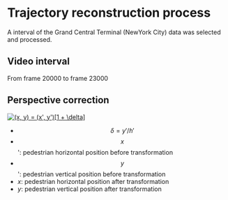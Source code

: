 # Trajectory reconstruction process
A interval of the Grand Central Terminal (NewYork City) data was selected and processed.

## Video interval
From frame 20000 to frame 23000

## Perspective correction
<a href="https://www.codecogs.com/eqnedit.php?latex=(x,&space;y)&space;=&space;(x',&space;y')[1&space;&plus;&space;\delta]" target="_blank"><img src="https://latex.codecogs.com/svg.latex?(x,&space;y)&space;=&space;(x',&space;y')[1&space;&plus;&space;\delta]" title="(x, y) = (x', y')[1 + \delta]" /></a>

* $$\delta=y'/h'$$
* $$x$$': pedestrian horizontal position before transformation
* $$y$$': pedestrian vertical position before transformation
* $x$: pedestrian horizontal position after transformation
* $y$: pedestrian vertical position after transformation